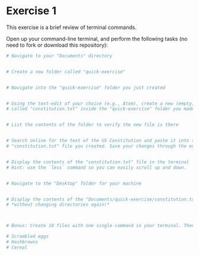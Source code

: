 # Exercise 1
This exercise is a brief review of terminal commands.

Open up your command-line terminal, and perform the following tasks (no need to fork or download this repository):

```bash
# Navigate to your "Documents" directory


# Create a new folder called "quick-exercise"


# Navigate into the "quick-exercise" folder you just created


# Using the text-edit of your choice (e.g., Atom), create a new (empty) file
# called "constitution.txt" inside the "quick-exercise" folder you made


# List the contents of the folder to verify the new file is there


# Search online for the text of the US Constitution and paste it into the 
# "constitution.txt" file you created. Save your changes through the editor.


# Display the contents of the "constitution.txt" file in the terminal
# Hint: use the `less` command so you can easily scroll up and down.


# Navigate to the "Desktop" folder for your machine


# Display the contents of the "Documents/quick-exercise/constitution.txt" file in the Terminal
# *without changing directories again!*



# Bonus: Create 10 files with one single command in your terminal. Then delete them all!

# Scrambled eggs
# Hashbrowns
# Cereal

```
